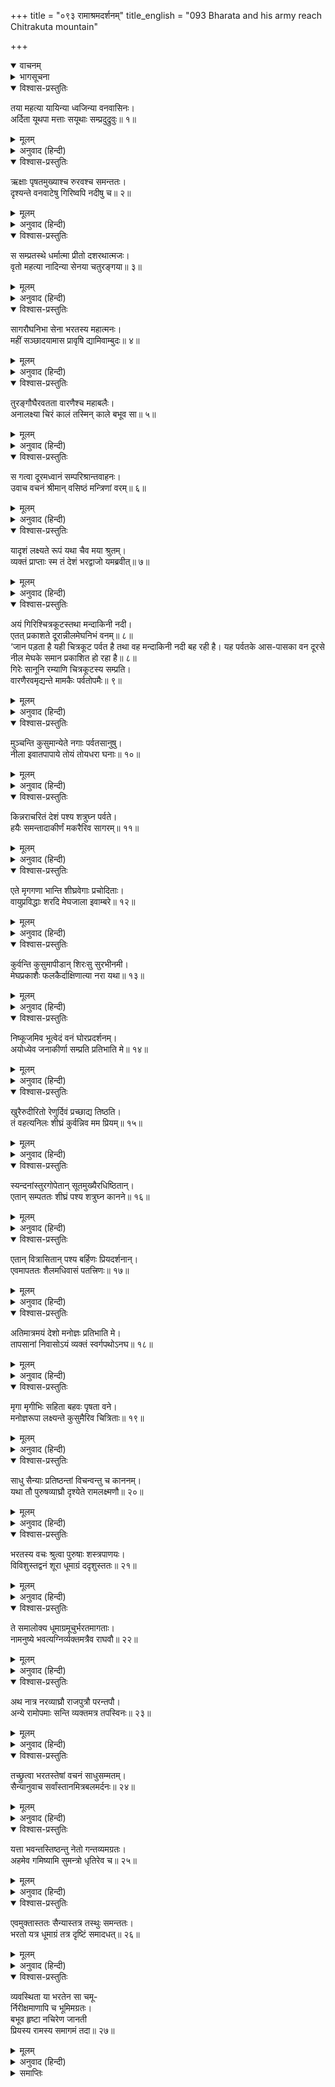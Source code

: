 +++
title = "०९३ रामाश्रमदर्शनम्"
title_english = "093 Bharata and his army reach Chitrakuta mountain"

+++
<details open><summary>वाचनम्</summary>
<div caption="श्रीराम-हरिसीताराममूर्ति-घनपाठिभ्यां वचनम्" class="audioEmbed" src="https://archive.org/download/Ramayana-recitation-Sriram-harisItArAmamUrti-Ghanapaati-v2/Kanda_2/Kanda_2_AYK-093-Rama_Shrama_Darshanam.mp3"></div>
</details>

<details><summary>भागसूचना</summary>

93. सेनासहित भरतकी चित्रकूट-यात्राका वर्णन
</details>

<details open><summary>विश्वास-प्रस्तुतिः</summary>

तया महत्या यायिन्या ध्वजिन्या वनवासिनः।  
अर्दिता यूथपा मत्ताः सयूथाः सम्प्रदुद्रुवुः॥ १॥
</details>

<details><summary>मूलम्</summary>

तया महत्या यायिन्या ध्वजिन्या वनवासिनः।  
अर्दिता यूथपा मत्ताः सयूथाः सम्प्रदुद्रुवुः॥ १॥
</details>

<details><summary>अनुवाद (हिन्दी)</summary>

यात्रा करनेवाली उस विशाल वाहिनीसे पीड़ित हो वनवासी यूथपति मतवाले हाथी आदि अपने यूथोंके साथ भाग चले॥ १॥
</details>

<details open><summary>विश्वास-प्रस्तुतिः</summary>

ऋक्षाः पृषतमुख्याश्च रुरवश्च समन्ततः।  
दृश्यन्ते वनवाटेषु गिरिष्वपि नदीषु च॥ २॥
</details>

<details><summary>मूलम्</summary>

ऋक्षाः पृषतमुख्याश्च रुरवश्च समन्ततः।  
दृश्यन्ते वनवाटेषु गिरिष्वपि नदीषु च॥ २॥
</details>

<details><summary>अनुवाद (हिन्दी)</summary>

रीछ, चितकबरे मृग तथा रुरु नामक मृग वनप्रदेशोंमें, पर्वतोंमें और नदियोंके तटोंपर चारों ओर उस सेनासे पीड़ित दिखायी देते थे॥ २॥
</details>

<details open><summary>विश्वास-प्रस्तुतिः</summary>

स सम्प्रतस्थे धर्मात्मा प्रीतो दशरथात्मजः।  
वृतो महत्या नादिन्या सेनया चतुरङ्गया॥ ३॥
</details>

<details><summary>मूलम्</summary>

स सम्प्रतस्थे धर्मात्मा प्रीतो दशरथात्मजः।  
वृतो महत्या नादिन्या सेनया चतुरङ्गया॥ ३॥
</details>

<details><summary>अनुवाद (हिन्दी)</summary>

महान् कोलाहल करनेवाली उस विशाल चतुरंगिणी सेनासे घिरे हुए धर्मात्मा दशरथनन्दन भरत बड़ी प्रसन्नताके साथ यात्रा कर रहे थे॥ ३॥
</details>

<details open><summary>विश्वास-प्रस्तुतिः</summary>

सागरौघनिभा सेना भरतस्य महात्मनः।  
महीं सञ्छादयामास प्रावृषि द्यामिवाम्बुदः॥ ४॥
</details>

<details><summary>मूलम्</summary>

सागरौघनिभा सेना भरतस्य महात्मनः।  
महीं सञ्छादयामास प्रावृषि द्यामिवाम्बुदः॥ ४॥
</details>

<details><summary>अनुवाद (हिन्दी)</summary>

जैसे वर्षा-ऋतुमें मेघोंकी घटा आकाशको ढकलेती है, उसी प्रकार महात्मा भरतकी समुद्र-जैसी उस विशाल सेनाने दूरतकके भूभागको आच्छादित कर लिया था॥
</details>

<details open><summary>विश्वास-प्रस्तुतिः</summary>

तुरङ्गौघैरवतता वारणैश्च महाबलैः।  
अनालक्ष्या चिरं कालं तस्मिन् काले बभूव सा॥ ५॥
</details>

<details><summary>मूलम्</summary>

तुरङ्गौघैरवतता वारणैश्च महाबलैः।  
अनालक्ष्या चिरं कालं तस्मिन् काले बभूव सा॥ ५॥
</details>

<details><summary>अनुवाद (हिन्दी)</summary>

घोड़ोंके समूहों तथा महाबली हाथियोंसे भरी और दूरतक फैली हुई वह सेना उस समय बहुत देरतक दृष्टिमें ही नहीं आती थी॥ ५॥
</details>

<details open><summary>विश्वास-प्रस्तुतिः</summary>

स गत्वा दूरमध्वानं सम्परिश्रान्तवाहनः।  
उवाच वचनं श्रीमान् वसिष्ठं मन्त्रिणां वरम्॥ ६॥
</details>

<details><summary>मूलम्</summary>

स गत्वा दूरमध्वानं सम्परिश्रान्तवाहनः।  
उवाच वचनं श्रीमान् वसिष्ठं मन्त्रिणां वरम्॥ ६॥
</details>

<details><summary>अनुवाद (हिन्दी)</summary>

दूरतकका रास्ता तै कर लेनेपर जब भरतकी सवारियाँ बहुत थक गयीं, तब श्रीमान् भरतने मन्त्रियोंमें श्रेष्ठ वसिष्ठजीसे कहा—॥ ६॥
</details>

<details open><summary>विश्वास-प्रस्तुतिः</summary>

यादृशं लक्ष्यते रूपं यथा चैव मया श्रुतम्।  
व्यक्तं प्राप्ताः स्म तं देशं भरद्वाजो यमब्रवीत्॥ ७॥
</details>

<details><summary>मूलम्</summary>

यादृशं लक्ष्यते रूपं यथा चैव मया श्रुतम्।  
व्यक्तं प्राप्ताः स्म तं देशं भरद्वाजो यमब्रवीत्॥ ७॥
</details>

<details><summary>अनुवाद (हिन्दी)</summary>

‘ब्रह्मन्! मैंने जैसा सुन रखा था और जैसा इस देशका स्वरूप दिखायी देता है, इससे स्पष्ट जान पड़ता है कि भरद्वाजजीने जहाँ पहुँचनेका आदेश दिया था, उस देशमें हमलोग आ पहुँचे हैं॥ ७॥
</details>

<details open><summary>विश्वास-प्रस्तुतिः</summary>

अयं गिरिश्चित्रकूटस्तथा मन्दाकिनी नदी।  
एतत् प्रकाशते दूरान्नीलमेघनिभं वनम्॥ ८॥  
‘जान पड़ता है यही चित्रकूट पर्वत है तथा वह मन्दाकिनी नदी बह रही है। यह पर्वतके आस-पासका वन दूरसे नील मेघके समान प्रकाशित हो रहा है॥ ८॥  
गिरेः सानूनि रम्याणि चित्रकूटस्य सम्प्रति।  
वारणैरवमृद्यन्ते मामकैः पर्वतोपमैः॥ ९॥
</details>

<details><summary>मूलम्</summary>

अयं गिरिश्चित्रकूटस्तथा मन्दाकिनी नदी।  
एतत् प्रकाशते दूरान्नीलमेघनिभं वनम्॥ ८॥  
‘जान पड़ता है यही चित्रकूट पर्वत है तथा वह मन्दाकिनी नदी बह रही है। यह पर्वतके आस-पासका वन दूरसे नील मेघके समान प्रकाशित हो रहा है॥ ८॥  
गिरेः सानूनि रम्याणि चित्रकूटस्य सम्प्रति।  
वारणैरवमृद्यन्ते मामकैः पर्वतोपमैः॥ ९॥
</details>

<details><summary>अनुवाद (हिन्दी)</summary>

‘इस समय मेरे पर्वताकार हाथी चित्रकूटके रमणीय शिखरोंका अवमर्दन कर रहे हैं॥ ९॥
</details>

<details open><summary>विश्वास-प्रस्तुतिः</summary>

मुञ्चन्ति कुसुमान्येते नगाः पर्वतसानुषु।  
नीला इवातपापाये तोयं तोयधरा घनाः॥ १०॥
</details>

<details><summary>मूलम्</summary>

मुञ्चन्ति कुसुमान्येते नगाः पर्वतसानुषु।  
नीला इवातपापाये तोयं तोयधरा घनाः॥ १०॥
</details>

<details><summary>अनुवाद (हिन्दी)</summary>

‘ये वृक्ष पर्वतशिखरोंपर उसी प्रकार फूलोंकी वर्षा कर रहे हैं, जैसे वर्षाकालमें नील जलधर  मेघ उनपर जलकी वृष्टि करते हैं’॥ १०॥
</details>

<details open><summary>विश्वास-प्रस्तुतिः</summary>

किन्नराचरितं देशं पश्य शत्रुघ्न पर्वते।  
हयैः समन्तादाकीर्णं मकरैरिव सागरम्॥ ११॥
</details>

<details><summary>मूलम्</summary>

किन्नराचरितं देशं पश्य शत्रुघ्न पर्वते।  
हयैः समन्तादाकीर्णं मकरैरिव सागरम्॥ ११॥
</details>

<details><summary>अनुवाद (हिन्दी)</summary>

(इसके बाद भरत शत्रुघ्नसे कहने लगे—) ‘शत्रुघ्न! देखो, इस पर्वतकी उपत्यकामें जो देश है, जहाँ पर किन्नर विचरा करते हैं, वही प्रदेश हमारी सेनाके घोड़ोंसे व्याप्त होकर मगरोंसे भरे हुए समुद्रके समान प्रतीत होता है॥
</details>

<details open><summary>विश्वास-प्रस्तुतिः</summary>

एते मृगगणा भान्ति शीघ्रवेगाः प्रचोदिताः।  
वायुप्रविद्धाः शरदि मेघजाला इवाम्बरे॥ १२॥
</details>

<details><summary>मूलम्</summary>

एते मृगगणा भान्ति शीघ्रवेगाः प्रचोदिताः।  
वायुप्रविद्धाः शरदि मेघजाला इवाम्बरे॥ १२॥
</details>

<details><summary>अनुवाद (हिन्दी)</summary>

‘सैनिकोंके खदेड़े हुए ये मृगोंके झुंड तीव्र वेगसे भागते हुए वैसी ही शोभा पा रहे हैं, जैसे शरत्-कालके आकाशमें हवासे उड़ाये गये बादलोंके समूह सुशोभित होते हैं॥ १२॥
</details>

<details open><summary>विश्वास-प्रस्तुतिः</summary>

कुर्वन्ति कुसुमापीडान् शिरःसु सुरभीनमी।  
मेघप्रकाशैः फलकैर्दाक्षिणात्या नरा यथा॥ १३॥
</details>

<details><summary>मूलम्</summary>

कुर्वन्ति कुसुमापीडान् शिरःसु सुरभीनमी।  
मेघप्रकाशैः फलकैर्दाक्षिणात्या नरा यथा॥ १३॥
</details>

<details><summary>अनुवाद (हिन्दी)</summary>

‘ये सैनिक अथवा वृक्ष मेघके समान कान्तिवाली ढालोंसे उपलक्षित होनेवाले दक्षिण भारतीय मनुष्योंके समान अपने मस्तकों अथवा शाखाओंपर सुगन्धित पुष्प गुच्छमय आभूषणोंको धारण करते हैं॥ १३॥
</details>

<details open><summary>विश्वास-प्रस्तुतिः</summary>

निष्कूजमिव भूत्वेदं वनं घोरप्रदर्शनम्।  
अयोध्येव जनाकीर्णा सम्प्रति प्रतिभाति मे॥ १४॥
</details>

<details><summary>मूलम्</summary>

निष्कूजमिव भूत्वेदं वनं घोरप्रदर्शनम्।  
अयोध्येव जनाकीर्णा सम्प्रति प्रतिभाति मे॥ १४॥
</details>

<details><summary>अनुवाद (हिन्दी)</summary>

‘यह वन जो पहले जनरव-शून्य होनेके कारण अत्यन्त भयंकर दिखायी देता था, वही इस समय हमारे साथ आये हुए लोगोंसे व्याप्त होनेके कारण मुझे अयोध्यापुरीके समान प्रतीत होता है॥ १४॥
</details>

<details open><summary>विश्वास-प्रस्तुतिः</summary>

खुरैरुदीरितो रेणुर्दिवं प्रच्छाद्य तिष्ठति।  
तं वहत्यनिलः शीघ्रं कुर्वन्निव मम प्रियम्॥ १५॥
</details>

<details><summary>मूलम्</summary>

खुरैरुदीरितो रेणुर्दिवं प्रच्छाद्य तिष्ठति।  
तं वहत्यनिलः शीघ्रं कुर्वन्निव मम प्रियम्॥ १५॥
</details>

<details><summary>अनुवाद (हिन्दी)</summary>

‘घोड़ोंकी टापोंसे उड़ी हुई धूल आकाशको आच्छादित करके स्थित होती है, परंतु उसे हवा मेरा प्रिय करती हुई-सी शीघ्र ही अन्यत्र उड़ा ले जाती है॥
</details>

<details open><summary>विश्वास-प्रस्तुतिः</summary>

स्यन्दनांस्तुरगोपेतान् सूतमुख्यैरधिष्ठितान्।  
एतान् सम्पततः शीघ्रं पश्य शत्रुघ्न कानने॥ १६॥
</details>

<details><summary>मूलम्</summary>

स्यन्दनांस्तुरगोपेतान् सूतमुख्यैरधिष्ठितान्।  
एतान् सम्पततः शीघ्रं पश्य शत्रुघ्न कानने॥ १६॥
</details>

<details><summary>अनुवाद (हिन्दी)</summary>

‘शत्रुघ्न! देखो, इस वनमें घोड़ोंसे जुते हुए और श्रेष्ठ सारथियोंद्वारा संचालित हुए ये रथ कितनी शीघ्रतासे आगे बढ़ रहे हैं॥ १६॥
</details>

<details open><summary>विश्वास-प्रस्तुतिः</summary>

एतान् वित्रासितान् पश्य बर्हिणः प्रियदर्शनान्।  
एवमापततः शैलमधिवासं पतत्त्रिणः॥ १७॥
</details>

<details><summary>मूलम्</summary>

एतान् वित्रासितान् पश्य बर्हिणः प्रियदर्शनान्।  
एवमापततः शैलमधिवासं पतत्त्रिणः॥ १७॥
</details>

<details><summary>अनुवाद (हिन्दी)</summary>

‘जो देखनेमें बड़े प्यारे लगते हैं उन मोरोंको तो देखो। ये हमारे सैनिकोंके भयसे कितने डरे हुए हैं। इसी प्रकार अपने आवास-स्थान पर्वतकी ओर उड़ते हुए अन्य पक्षियोंपर भी दृष्टिपात करो॥ १७॥
</details>

<details open><summary>विश्वास-प्रस्तुतिः</summary>

अतिमात्रमयं देशो मनोज्ञः प्रतिभाति मे।  
तापसानां निवासोऽयं व्यक्तं स्वर्गपथोऽनघ॥ १८॥
</details>

<details><summary>मूलम्</summary>

अतिमात्रमयं देशो मनोज्ञः प्रतिभाति मे।  
तापसानां निवासोऽयं व्यक्तं स्वर्गपथोऽनघ॥ १८॥
</details>

<details><summary>अनुवाद (हिन्दी)</summary>

‘निष्पाप शत्रुघ्न! यह देश मुझे बड़ा ही मनोहर प्रतीत होता है। तपस्वी जनोंका यह निवासस्थान वास्तवमें स्वर्गीय पथ है॥ १८॥
</details>

<details open><summary>विश्वास-प्रस्तुतिः</summary>

मृगा मृगीभिः सहिता बहवः पृषता वने।  
मनोज्ञरूपा लक्ष्यन्ते कुसुमैरिव चित्रिताः॥ १९॥
</details>

<details><summary>मूलम्</summary>

मृगा मृगीभिः सहिता बहवः पृषता वने।  
मनोज्ञरूपा लक्ष्यन्ते कुसुमैरिव चित्रिताः॥ १९॥
</details>

<details><summary>अनुवाद (हिन्दी)</summary>

‘इस वनमें मृगियोंके साथ विचरनेवाले बहुत-से चितकबरे मृग ऐसे मनोहर दिखायी देते हैं, मानो इन्हें फूलोंसे चित्रित—सुसज्जित किया गया हो॥ १९॥
</details>

<details open><summary>विश्वास-प्रस्तुतिः</summary>

साधु सैन्याः प्रतिष्ठन्तां विचन्वन्तु च काननम्।  
यथा तौ पुरुषव्याघ्रौ दृश्येते रामलक्ष्मणौ॥ २०॥
</details>

<details><summary>मूलम्</summary>

साधु सैन्याः प्रतिष्ठन्तां विचन्वन्तु च काननम्।  
यथा तौ पुरुषव्याघ्रौ दृश्येते रामलक्ष्मणौ॥ २०॥
</details>

<details><summary>अनुवाद (हिन्दी)</summary>

‘मेरे सैनिक यथोचित रूपसे आगे बढ़ें और वनमें सब ओर खोजें, जिससे उन दोनों पुरुषसिंह श्रीराम और लक्ष्मणका पता लग जाय’॥ २०॥
</details>

<details open><summary>विश्वास-प्रस्तुतिः</summary>

भरतस्य वचः श्रुत्वा पुरुषाः शस्त्रपाणयः।  
विविशुस्तद्वनं शूरा धूमाग्रं ददृशुस्ततः॥ २१॥
</details>

<details><summary>मूलम्</summary>

भरतस्य वचः श्रुत्वा पुरुषाः शस्त्रपाणयः।  
विविशुस्तद्वनं शूरा धूमाग्रं ददृशुस्ततः॥ २१॥
</details>

<details><summary>अनुवाद (हिन्दी)</summary>

भरतका यह वचन सुनकर बहुत-से शूरवीर पुरुषोंने हाथोंमें हथियार लेकर उस वनमें प्रवेश किया। तदनन्तर आगे जानेपर उन्हें कुछ दूरपर ऊपरको धुआँ उठता दिखायी दिया॥ २१॥
</details>

<details open><summary>विश्वास-प्रस्तुतिः</summary>

ते समालोक्य धूमाग्रमूचुर्भरतमागताः।  
नामनुष्ये भवत्यग्निर्व्यक्तमत्रैव राघवौ॥ २२॥
</details>

<details><summary>मूलम्</summary>

ते समालोक्य धूमाग्रमूचुर्भरतमागताः।  
नामनुष्ये भवत्यग्निर्व्यक्तमत्रैव राघवौ॥ २२॥
</details>

<details><summary>अनुवाद (हिन्दी)</summary>

उस धूमशिखाको देखकर वे लौट आये और भरतसे बोले—‘प्रभो! जहाँ कोई मनुष्य नहीं होता, वहाँ आग नहीं होती। अतः श्रीराम और लक्ष्मण अवश्य यहीं होंगे॥
</details>

<details open><summary>विश्वास-प्रस्तुतिः</summary>

अथ नात्र नरव्याघ्रौ राजपुत्रौ परन्तपौ।  
अन्ये रामोपमाः सन्ति व्यक्तमत्र तपस्विनः॥ २३॥
</details>

<details><summary>मूलम्</summary>

अथ नात्र नरव्याघ्रौ राजपुत्रौ परन्तपौ।  
अन्ये रामोपमाः सन्ति व्यक्तमत्र तपस्विनः॥ २३॥
</details>

<details><summary>अनुवाद (हिन्दी)</summary>

‘यदि शत्रुओंको संताप देनेवाले पुरुषसिंह राजकुमार श्रीराम और लक्ष्मण यहाँ न हों तो भी श्रीराम-जैसे तेजस्वी दूसरे कोई तपस्वी तो अवश्य ही होंगे’॥ २३॥
</details>

<details open><summary>विश्वास-प्रस्तुतिः</summary>

तच्छ्रुत्वा भरतस्तेषां वचनं साधुसम्मतम्।  
सैन्यानुवाच सर्वांस्तानमित्रबलमर्दनः॥ २४॥
</details>

<details><summary>मूलम्</summary>

तच्छ्रुत्वा भरतस्तेषां वचनं साधुसम्मतम्।  
सैन्यानुवाच सर्वांस्तानमित्रबलमर्दनः॥ २४॥
</details>

<details><summary>अनुवाद (हिन्दी)</summary>

उनकी बातें श्रेष्ठ पुरुषोंद्वारा मानने योग्य थीं, उन्हें सुनकर शत्रुसेनाका मर्दन करनेवाले भरतने उन समस्त सैनिकोंसे कहा—॥ २४॥
</details>

<details open><summary>विश्वास-प्रस्तुतिः</summary>

यत्ता भवन्तस्तिष्ठन्तु नेतो गन्तव्यमग्रतः।  
अहमेव गमिष्यामि सुमन्त्रो धृतिरेव च॥ २५॥
</details>

<details><summary>मूलम्</summary>

यत्ता भवन्तस्तिष्ठन्तु नेतो गन्तव्यमग्रतः।  
अहमेव गमिष्यामि सुमन्त्रो धृतिरेव च॥ २५॥
</details>

<details><summary>अनुवाद (हिन्दी)</summary>

‘तुम सब लोग सावधान होकर यहीं ठहरो! यहाँसे आगे न जाना। अब मैं ही वहाँ जाऊँगा। मेरे साथ सुमन्त्र और धृति भी रहेंगे’॥ २५॥
</details>

<details open><summary>विश्वास-प्रस्तुतिः</summary>

एवमुक्तास्ततः सैन्यास्तत्र तस्थुः समन्ततः।  
भरतो यत्र धूमाग्रं तत्र दृष्टिं समादधत्॥ २६॥
</details>

<details><summary>मूलम्</summary>

एवमुक्तास्ततः सैन्यास्तत्र तस्थुः समन्ततः।  
भरतो यत्र धूमाग्रं तत्र दृष्टिं समादधत्॥ २६॥
</details>

<details><summary>अनुवाद (हिन्दी)</summary>

उनकी ऐसी आज्ञा पाकर समस्त सैनिक वहीं सब ओर फैलकर खड़े हो गये और भरतने जहाँ धुआँ उठ रहा था, उस ओर अपनी दृष्टि स्थिर की॥ २६॥
</details>

<details open><summary>विश्वास-प्रस्तुतिः</summary>

व्यवस्थिता या भरतेन सा चमू-  
र्निरीक्षमाणापि च भूमिमग्रतः।  
बभूव हृष्टा नचिरेण जानती  
प्रियस्य रामस्य समागमं तदा॥ २७॥
</details>

<details><summary>मूलम्</summary>

व्यवस्थिता या भरतेन सा चमू-  
र्निरीक्षमाणापि च भूमिमग्रतः।  
बभूव हृष्टा नचिरेण जानती  
प्रियस्य रामस्य समागमं तदा॥ २७॥
</details>

<details><summary>अनुवाद (हिन्दी)</summary>

भरतके द्वारा वहाँ ठहरायी गयी वह सेना आगेकी भूमिका निरीक्षण करती हुई भी वहाँ हर्षपूर्वक खड़ी रही; क्योंकि उस समय उसे मालूम हो गया था कि अब शीघ्र ही श्रीरामचन्द्रजीसे मिलनेका अवसर आनेवाला है॥ १७॥
</details>

<details><summary>समाप्तिः</summary>

इत्यार्षे श्रीमद्रामायणे वाल्मीकीये आदिकाव्येऽयोध्याकाण्डे त्रिनवतितमः सर्गः॥ ९३॥  
इस प्रकार श्रीवाल्मीकिनिर्मित आर्षरामायण आदिकाव्यके अयोध्याकाण्डमें तिरानबेवाँ सर्ग पूरा हुआ॥ ९३॥
</details>

